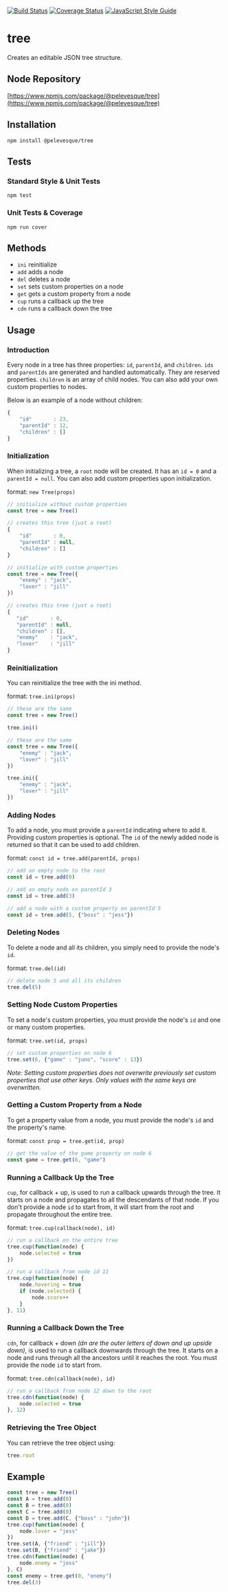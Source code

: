 [![Build Status](https://travis-ci.org/pelevesque/tree.svg?branch=master)](https://travis-ci.org/pelevesque/tree)
[![Coverage Status](https://coveralls.io/repos/github/pelevesque/tree/badge.svg?branch=master)](https://coveralls.io/github/pelevesque/tree?branch=master)
[![JavaScript Style Guide](https://img.shields.io/badge/code_style-standard-brightgreen.svg)](https://standardjs.com)

# tree

Creates an editable JSON tree structure.

## Node Repository

[https://www.npmjs.com/package/@pelevesque/tree](https://www.npmjs.com/package/@pelevesque/tree)

## Installation

`npm install @pelevesque/tree`

## Tests

### Standard Style & Unit Tests

`npm test`

### Unit Tests & Coverage

`npm run cover`

## Methods

- `ini` reinitialize
- `add` adds a node
- `del` deletes a node
- `set` sets custom properties on a node
- `get` gets a custom property from a node
- `cup` runs a callback up the tree
- `cdn` runs a callback down the tree

## Usage

### Introduction

Every node in a tree has three properties: `id`, `parentId`, and `children`. `ids` and `parentIds` are generated and handled automatically. They are reserved properties. `children` is an array of child nodes. You can also add your own custom properties to nodes.

Below is an example of a node without children:

```js
{
    "id"       : 23,
    "parentId" : 12,
    "children" : []
}
```

### Initialization

When initializing a tree, a `root` node will be created. It has an `id = 0` and a `parentId = null`. You can also add custom properties upon initialization.

format: `new Tree(props)`

```js
// initialize without custom properties
const tree = new Tree()

// creates this tree (just a root)
{
    "id"       : 0,
    "parentId" : null,
    "children" : []
}
```

```js
// initialize with custom properties
const tree = new Tree({
    "enemy" : "jack",
    "lover" : "jill"
})

// creates this tree (just a root)
{
   "id"       : 0,
   "parentId" : null,
   "children" : [],
   "enemy"    : "jack",
   "lover"    : "jill"
}
```

### Reinitialization

You can reinitialize the tree with the ini method.

format: `tree.ini(props)`

```js
// these are the same
const tree = new Tree()

tree.ini()
```

```js
// these are the same
const tree = new Tree({
    "enemy" : "jack",
    "lover" : "jill"
})

tree.ini({
    "enemy" : "jack",
    "lover" : "jill"
})
```

### Adding Nodes

To add a node, you must provide a `parentId` indicating where to add it. Providing custom properties is optional. The `id` of the newly added node is returned so that it can be used to add children.

format: `const id = tree.add(parentId, props)`

```js
// add an empty node to the root
const id = tree.add(0)

// add an empty node on parentId 3
const id = tree.add(3)

// add a node with a custom property on parentId 5
const id = tree.add(5, {"boss" : "jess"})
```

### Deleting Nodes

To delete a node and all its children, you simply need to provide the node's `id`.

format: `tree.del(id)`

```js
// delete node 5 and all its children
tree.del(5)

```

### Setting Node Custom Properties

To set a node's custom properties, you must provide the node's `id` and one or many custom properties.

format: `tree.set(id, props)`

```js
// set custom properties on node 6
tree.set(6, {"game" : "juno", "score" : 13})
```

_Note: Setting custom properties does not overwrite previously set custom properties that use other keys. Only values with the same keys are overwritten._

### Getting a Custom Property from a Node

To get a property value from a node, you must provide the node's `id` and the property's name.

format: `const prop = tree.get(id, prop)`

```js
// get the value of the game property on node 6
const game = tree.get(6, "game")
```

### Running a Callback Up the Tree

`cup`, for callback + up, is used to run a callback upwards through the tree. It starts on a node and propagates to all the descendants of that node. If you don't provide a node `id` to start from, it will start from the root and propagate throughout the entire tree.

format: `tree.cup(callback(node), id)`

```js
// run a callback on the entire tree
tree.cup(function(node) {
    node.selected = true
})

// run a callback from node id 11
tree.cup(function(node) {
    node.hovering = true
    if (node.selected) {
        node.score++
    }
}, 11)
```

### Running a Callback Down the Tree

`cdn`, for callback + down _(dn are the outer letters of down and up upside down)_, is used to run a callback downwards through the tree. It starts on a node and runs through all the ancestors until it reaches the root. You must provide the node `id` to start from.

format: `tree.cdn(callback(node), id)`

```js
// run a callback from node 12 down to the root
tree.cdn(function(node) {
    node.selected = true
}, 12)
```

### Retrieving the Tree Object

You can retrieve the tree object using:

```js
tree.root
```

## Example

```js
const tree = new Tree()
const A = tree.add(0)
const B = tree.add(0)
const C = tree.add(0)
const D = tree.add(C, {"boss" : "john"})
tree.cup(function(node) {
    node.lover = "jess"
})
tree.set(A, {"friend" : "jill"})
tree.set(B, {"friend" : "jake"})
tree.cdn(function(node) {
    node.enemy = "joss"
}, C)
const enemy = tree.get(0, "enemy")
tree.del(3)
```
